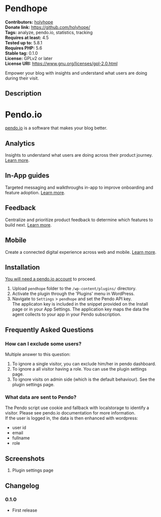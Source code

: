 # Pendhope #
**Contributors:** [holyhope](https://profiles.wordpress.org/holyhope/)  
**Donate link:** https://github.com/holyhope/  
**Tags:** analyze, pendo.io, statistics, tracking  
**Requires at least:** 4.5  
**Tested up to:** 5.8.1  
**Requires PHP:** 5.6  
**Stable tag:** 0.1.0  
**License:** GPLv2 or later  
**License URI:** https://www.gnu.org/licenses/gpl-2.0.html  

Empower your blog with insights and understand what users are doing during their visit.

## Description ##

# Pendo.io

[pendo.io](https://www.pendo.io) is a software that makes your blog better.

## Analytics

Insights to understand what users are doing across their product journey. [Learn more](https://www.pendo.io/product/analytics/).

## In-App guides

Targeted messaging and walkthroughs in-app to improve onboarding and feature adoption. [Learn more](https://www.pendo.io/product/in-app-guides/).

## Feedback

Centralize and prioritize product feedback to determine which features to build next. [Learn more](https://www.pendo.io/product/feedback/).

## Mobile

Create a connected digital experience across web and mobile. [Learn more](https://www.pendo.io/product/mobile/).

## Installation ##

[You will need a pendo.io account](https://app.pendo.io/register) to proceed.

1. Upload `pendhope` folder to the `/wp-content/plugins/` directory.
1. Activate the plugin through the 'Plugins' menu in WordPress.
1. Navigate to `Settings` > `pendhope` and set the Pendo API key.  
   The applicaton key is included in the snippet provided on the Install page or in your App Settings. The application key maps the data the agent collects to your app in your Pendo subscription.

## Frequently Asked Questions ##

### How can I exclude some users? ###

Multiple answer to this question:

1. To ignore a single visitor, you can exclude him/her in pendo dashboard.
1. To ignore a all visitor having a role. You can use the plugin settings page.
1. To ignore visits on admin side (which is the default behaviour). See the plugin settings page.

### What data are sent to Pendo? ###

The Pendo script use cookie and fallback with localstorage to identify a visitor. Please see pendo.io documentation for more information.  
If the user is logged in, the data is then enhanced with wordpress:

- user id
- email
- fullname
- role

## Screenshots ##

1. Plugin settings page

## Changelog ##

### 0.1.0 ###
* First release
